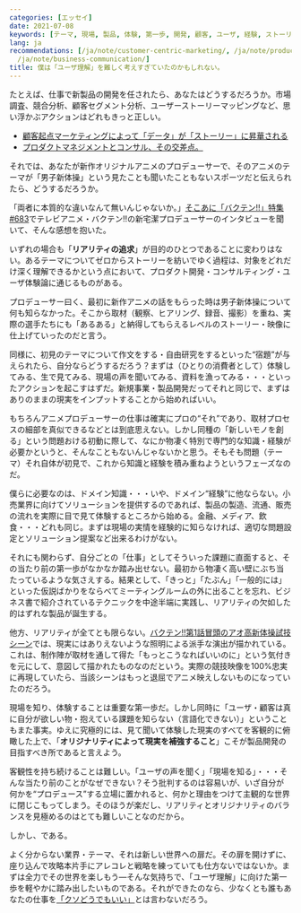```yaml
---
categories: [エッセイ]
date: 2021-07-08
keywords: [テーマ, 現場, 製品, 体験, 第一歩, 開発, 顧客, ユーザ, 経験, ストーリー]
lang: ja
recommendations: [/ja/note/customer-centric-marketing/, /ja/note/product-management-and-bullshit-job/,
  /ja/note/business-communication/]
title: 僕は「ユーザ理解」を難しく考えすぎていたのかもしれない。
---
```


たとえば、仕事で新製品の開発を任されたら、あなたはどうするだろうか。市場調査、競合分析、顧客セグメント分析、ユーザーストーリーマッピングなど、思い浮かぶアクションはどれもきっと正しい。

- [顧客起点マーケティングによって「データ」が「ストーリー」に昇華される](/ja/note/customer-centric-marketing)
- [プロダクトマネジメントとコンサル、その交差点。](/ja/note/business-communication/)

それでは、あなたが新作オリジナルアニメのプロデューサーで、そのアニメのテーマが「男子新体操」という見たことも聞いたこともないスポーツだと伝えられたら、どうするだろうか。

「両者に本質的な違いなんて無いんじゃないか。」[そこあに「バクテン!!」特集 #683](https://sokoani.com/archives/14123.html)でテレビアニメ・バクテン!!の新宅潔プロデューサーのインタビューを聞いて、そんな感想を抱いた。

いずれの場合も「**リアリティの追求**」が目的のひとつであることに変わりはない。あるテーマについてゼロからストーリーを紡いでゆく過程は、対象をどれだけ深く理解できるかという点において、プロダクト開発・コンサルティング・ユーザ体験論に通じるものがある。

プロデューサー曰く、最初に新作アニメの話をもらった時は男子新体操について何も知らなかった。そこから取材（観察、ヒアリング、録音、撮影）を重ね、実際の選手たちにも「あるある」と納得してもらえるレベルのストーリー・映像に仕上げていったのだと言う。

同様に、初見のテーマについて作文をする・自由研究をするといった“宿題”が与えられたら、自分ならどうするだろう？まずは（ひとりの消費者として）体験してみる、生で見てみる、現場の声を聞いてみる、資料を漁ってみる・・・といったアクションを起こすはずだ。新規事業・製品開発だってそれと同じで、まずはありのままの現実をインプットすることから始めればいい。

もちろんアニメプロデューサーの仕事は確実にプロの“それ”であり、取材プロセスの細部を真似できるなどとは到底思えない。しかし同種の「新しいモノを創る」という問題おける初動に際して、なにか物凄く特別で専門的な知識・経験が必要かというと、そんなこともないんじゃないかと思う。そもそも問題（テーマ）それ自体が初見で、これから知識と経験を積み重ねようというフェーズなのだ。

僕らに必要なのは、ドメイン知識・・・いや、ドメイン“経験”に他ならない。小売業界に向けてソリューションを提供するのであれば、製品の製造、流通、販売の流れを実際に目で見て体験するところから始める。金融、メディア、飲食・・・どれも同じ。まずは現場の実情を経験的に知らなければ、適切な問題設定とソリューション提案など出来るわけがない。

それにも関わらず、自分ごとの「仕事」としてそういった課題に直面すると、その当たり前の第一歩がなかなか踏み出せない。最初から物凄く高い壁にぶち当たっているような気さえする。結果として、「きっと」「たぶん」「一般的には」といった仮説ばかりをならべてミーティングルームの外に出ることを忘れ、ビジネス書で紹介されているテクニックを中途半端に実践し、リアリティの欠如した的はずれな製品が誕生する。

他方、リアリティが全てとも限らない。[バクテン!!第1話冒頭のアオ高新体操試技シーン](https://www.youtube.com/watch?v=WEa_rH9B-Qo)では、現実にはありえないような照明による派手な演出が描かれている。これは、制作陣が取材を通して得た「もっとこうなればいいのに」という気付きを元にして、意図して描かれたものなのだという。実際の競技映像を100%忠実に再現していたら、当該シーンはもっと退屈でアニメ映えしないものになっていたのだろう。

現場を知り、体験することは重要な第一歩だ。しかし同時に「ユーザ・顧客は真に自分が欲しい物・抱えている課題を知らない（言語化できない）」ということもまた事実。ゆえに究極的には、見て聞いて体験した現実のすべてを客観的に俯瞰した上で、「**オリジナリティによって現実を補強すること**」こそが製品開発の目指すべき所であると言えよう。

客観性を持ち続けることは難しい。「ユーザの声を聞く」「現場を知る」・・・そんな当たり前のことがなぜできない？そう批判するのは容易いが、いざ自分が何かを“プロデュース”する立場に置かれると、何かと理由をつけて主観的な世界に閉じこもってしまう。そのほうが楽だし、リアリティとオリジナリティのバランスを見極めるのはとても難しいことなのだから。

しかし、である。

よく分からない業界・テーマ、それは新しい世界への扉だ。その扉を開けずに、座り込んで攻略本片手にアレコレと戦略を練っていても仕方ないではないか。まずは全力でその世界を楽しもう&mdash;そんな気持ちで、「ユーザ理解」に向けた第一歩を軽やかに踏み出したいものである。それができたのなら、少なくとも誰もあなたの仕事を[「クソどうでもいい」](/ja/note/product-management-and-bullshit-job/)とは言わないだろう。